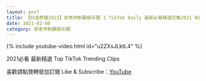 ```yaml
---
layout: post
title: 【抖音熱搜2021】郭老师制霸娱乐圈 1 TikTok Daily 最新必看精選合集2021 02 06
date: 2021-02-06
category: 郭老师制霸娱乐圈
---
```


{% include youtube-video.html id="u2ZXsJLktL4" %}

2021必看 最新精選 Top TikTok Trending Clips

喜歡請點贊轉發加訂閱 Like & Subscribe：[YouTube](https://www.youtube.com/channel/UCAoR7VcanIPd04uEq_GIylA/videos)

